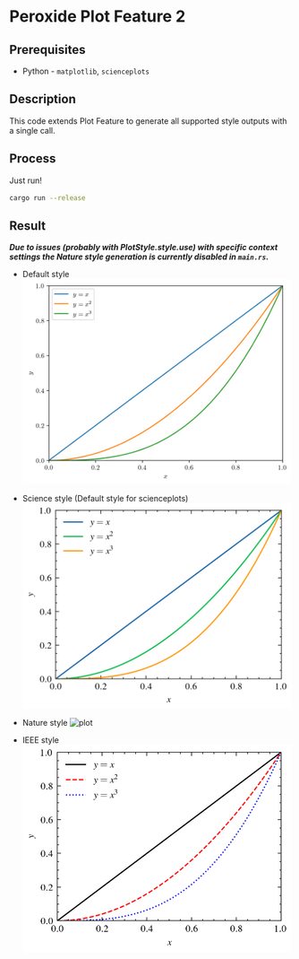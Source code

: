 # Peroxide Plot Feature 2

## Prerequisites

* Python - `matplotlib`, `scienceplots`

## Description

This code extends Plot Feature to generate all supported style outputs with a single call.

## Process

Just run!

```sh
cargo run --release
```

## Result

***Due to issues (probably with PlotStyle.style.use) with specific context settings the Nature style generation is currently disabled in `main.rs`.***

- Default style
  ![plot](plot.png)

- Science style (Default style for scienceplots)
  ![plot](plot_science.png)

- Nature style
  ![plot](plot_nature.png)

- IEEE style
  ![plot](plot_ieee.png)
